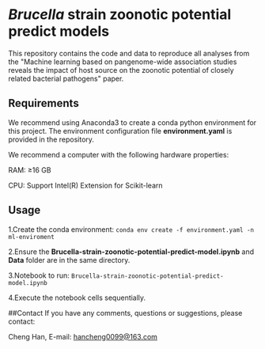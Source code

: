 # *Brucella* strain zoonotic potential predict models
This repository contains the code and data to reproduce all analyses from the "Machine learning based on pangenome-wide association studies reveals the impact of host source on the zoonotic potential of closely related bacterial pathogens" paper.  
## Requirements
  We recommend using Anaconda3 to create a conda python environment for this project. The environment configuration file **environment.yaml** is provided in the repository.  

  We recommend a computer with the following hardware properties:

RAM: ≥16 GB  
  
CPU: Support Intel(R) Extension for Scikit-learn  

## Usage  
1.Create the conda environment: `conda env create -f environment.yaml -n ml-enviroment`  

  
2.Ensure the **Brucella-strain-zoonotic-potential-predict-model.ipynb** and **Data** folder are in the same directory.  

  
3.Notebook to run:   `Brucella-strain-zoonotic-potential-predict-model.ipynb`  

  
4.Execute the notebook cells sequentially.  

##Contact
If you have any comments, questions or suggestions, please contact:  

Cheng Han, E-mail: [hancheng0099@163.com](hancheng0099@163.com)
